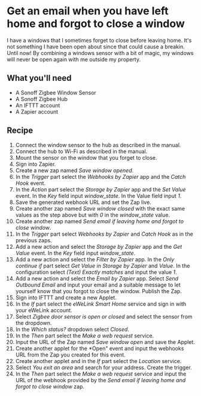 # Get an email when you have left home and forgot to close a window

I have a windows that I sometimes forget to close before leaving home. It's not something I have been open about since that could cause a breakin. Until now! By combining a windows sensor with a bit of magic, my windows will never be open again with me outside my property.

## What you'll need

- A Sonoff Zigbee Window Sensor
- A Sonoff Zigbee Hub
- An IFTTT account
- A Zapier account

## Recipe

1. Connect the window sensor to the hub as described in the manual.
2. Connect the hub to Wi-Fi as described in the manual.
3. Mount the sensor on the window that you forget to close.
4. Sign into Zapier.
5. Create a new zap named *Save window opened*.
6. In the *Trigger* part select the *Webhooks by Zapier* app and the *Catch Hook* event.
7. In the *Action* part select the *Storage by Zapier* app and the *Set Value* event. In the *Key* field input *window_state*. In the Value field input *1*.
8. Save the generated webhook URL and set the Zap live.
9. Create another zap named *Save window closed* with the exact same values as the step above but with *0* in the *window_state* value.
10. Create another zap named *Send email if leaving home and forgot to close window*.
11. In the *Trigger* part select *Webhooks by Zapier* and *Catch Hook* as in the previous zaps.
12. Add a new action and select the *Storage by Zapier* app and the *Get Value* event. In the *Key* field input *window_state*.
13. Add a new action and select the *Filter by Zapier* app. In the *Only continue if* part select *Get Value in Storage by Zapier* and *Value*. In the configuration select *(Text) Exactly matches* and input the value *1*.
14. Add a new action and select the *Email by Zapier* app. Select *Send Outbound Email* and input your email and a suitable message to let yourself know that you forgot to close the window. Publish the Zap.
15. Sign into IFTTT and create a new Applet.
16. In the *If* part select the *eWeLink Smart Home* service and sign in with your eWeLink account.
17. Select *Zigbee door sensor is open or closed* and select the sensor from the dropdown.
18. In the *Which status?* dropdown select *Closed*.
19. In the *Then* part select the *Make a web request* service.
20. Input the URL of the Zap named *Save window open* and save the Applet.
21. Create another applet for the *Open" event and input the webhooks URL from the Zap you created for this event.
22. Create another applet and in the *If* part select the *Location* service.
23. Select *You exit an area* and search for your address. Create the trigger.
24. In the *Then* part select the *Make a web request* service and input the URL of the webhook provided by the *Send email if leaving home and forgot to close window* zap.
